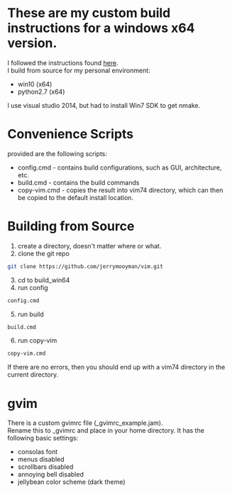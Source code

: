 # These are my custom build instructions for a windows x64 version.

I followed the instructions found [here](https://mgiuffrida.github.io/2015/06/27/building-vim-on-windows.html).    
I build from source for my personal environment:  
 * win10 (x64)  
 * python2.7 (x64)  

I use visual studio 2014, but had to install Win7 SDK to get nmake. 

# Convenience Scripts  
provided are the following scripts:  
 * config.cmd - contains build configurations, such as GUI, architecture, etc.  
 * build.cmd - contains the build commands  
 * copy-vim.cmd - copies the result into vim74 directory, which can then be
   copied to the default install location.  

# Building from Source  
 1. create a directory, doesn't matter where or what.  
 2. clone the git repo  
```sh
git clone https://github.com/jerrymooyman/vim.git  
```
 3. cd to build_win64  
 4. run config  
```sh
config.cmd  
```
 5. run build  
```sh
build.cmd  
```
 6. run copy-vim  
```sh
copy-vim.cmd  
```

If there are no errors, then you should end up with a vim74 directory in the
current directory.  

# gvim  
There is a custom gvimrc file (_gvimrc_example.jam).  
Rename this to _gvimrc and place in your home directory. It has the following basic settings:  
 * consolas font  
 * menus disabled  
 * scrollbars disabled   
 * annoying bell disabled  
 * jellybean color scheme (dark theme)  


